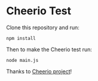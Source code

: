 Cheerio Test
============

Clone this repository and run:

```
npm install
```

Then to make the Cheerio test run:

```
node main.js
```

Thanks to [Cheerio project](https://github.com/MatthewMueller/cheerio#readme)!
